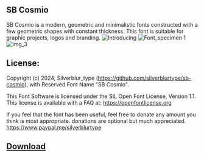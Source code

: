 ## SB Cosmio
SB Cosmio is a modern, geometric and minimalistic fonts constructed with a few geometric shapes with constant thickness. This font is suitable for graphic projects, logos and branding.
![Introducing](https://github.com/silverblurtype/sb-cosmio/assets/163983174/0b0502f3-703d-45f8-8e3d-71580a198103)
![Font_specimen 1](https://github.com/silverblurtype/sb-cosmio/assets/163983174/ef6e243d-bdae-4b90-8d2d-dac49e88b872)
![img_3](https://github.com/silverblurtype/sb-cosmio/assets/163983174/8b7a0099-b1a3-4e3a-b091-f17f229cc546)
## License:
Copyright (c) 2024, Silverblur_type (https://github.com/silverblurtype/sb-cosmio),
with Reserved Font Name "SB Cosmio".

This Font Software is licensed under the SIL Open Font License, Version 1.1. This license is available with a FAQ at:
https://openfontlicense.org

If you feel that the font has been useful, feel free to donate any amount you think is most appropriate. donations are optional but much appreciated.
https://www.paypal.me/silverblurtype


## [Download](https://github.com/silverblurtype/fonts/raw/main/sb_skate_blade/SBSkateblade-Regular.otf)


